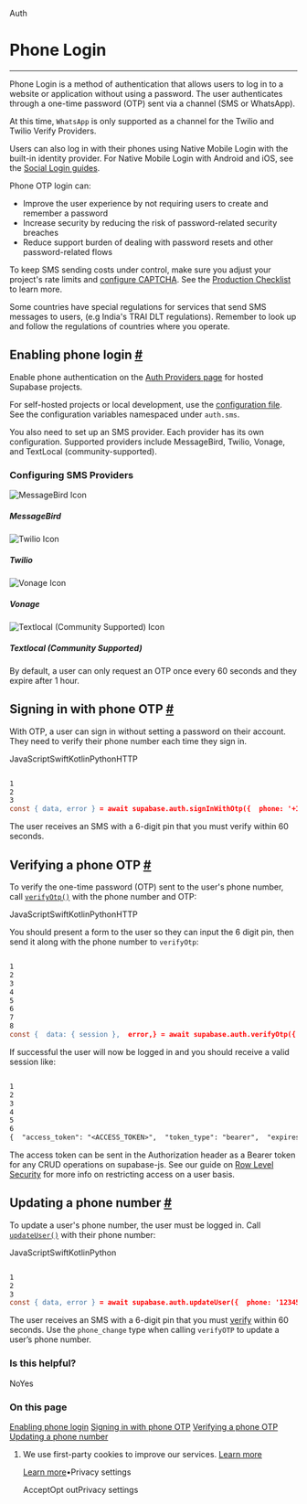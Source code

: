 Auth

# Phone Login

* * *

Phone Login is a method of authentication that allows users to log in to a website or application without using a password. The user authenticates through a one-time password (OTP) sent via a channel (SMS or WhatsApp).

At this time, `WhatsApp` is only supported as a channel for the Twilio and Twilio Verify Providers.

Users can also log in with their phones using Native Mobile Login with the built-in identity provider. For Native Mobile Login with Android and iOS, see the [Social Login guides](https://supabase.com/docs/guides/auth/social-login).

Phone OTP login can:

- Improve the user experience by not requiring users to create and remember a password
- Increase security by reducing the risk of password-related security breaches
- Reduce support burden of dealing with password resets and other password-related flows

To keep SMS sending costs under control, make sure you adjust your project's rate limits and [configure CAPTCHA](https://supabase.com/docs/guides/auth/auth-captcha). See the [Production Checklist](https://supabase.com/docs/guides/platform/going-into-prod) to learn more.

Some countries have special regulations for services that send SMS messages to users, (e.g India's TRAI DLT regulations). Remember to look up and follow the regulations of countries where you operate.

## Enabling phone login [\#](https://supabase.com/docs/guides/auth/phone-login\#enabling-phone-login)

Enable phone authentication on the [Auth Providers page](https://supabase.com/dashboard/project/_/auth/providers) for hosted Supabase projects.

For self-hosted projects or local development, use the [configuration file](https://supabase.com/docs/guides/cli/config#auth.sms.enable_signup). See the configuration variables namespaced under `auth.sms`.

You also need to set up an SMS provider. Each provider has its own configuration. Supported providers include MessageBird, Twilio, Vonage, and TextLocal (community-supported).

### Configuring SMS Providers

![MessageBird Icon](https://supabase.com/docs/img/icons/messagebird-icon.svg)

##### MessageBird

![Twilio Icon](https://supabase.com/docs/img/icons/twilio-icon.svg)

##### Twilio

![Vonage Icon](https://supabase.com/docs/img/icons/vonage-icon-light.svg)

##### Vonage

![Textlocal (Community Supported) Icon](https://supabase.com/docs/img/icons/textlocal-icon.svg)

##### Textlocal (Community Supported)

By default, a user can only request an OTP once every 60 seconds and they expire after 1 hour.

## Signing in with phone OTP [\#](https://supabase.com/docs/guides/auth/phone-login\#signing-in-with-phone-otp)

With OTP, a user can sign in without setting a password on their account. They need to verify their phone number each time they sign in.

JavaScriptSwiftKotlinPythonHTTP

```flex

1
2
3
const { data, error } = await supabase.auth.signInWithOtp({  phone: '+13334445555',})
```

The user receives an SMS with a 6-digit pin that you must verify within 60 seconds.

## Verifying a phone OTP [\#](https://supabase.com/docs/guides/auth/phone-login\#verifying-a-phone-otp)

To verify the one-time password (OTP) sent to the user's phone number, call [`verifyOtp()`](https://supabase.com/docs/reference/javascript/auth-verifyotp) with the phone number and OTP:

JavaScriptSwiftKotlinPythonHTTP

You should present a form to the user so they can input the 6 digit pin, then send it along with the phone number to `verifyOtp`:

```flex

1
2
3
4
5
6
7
8
const {  data: { session },  error,} = await supabase.auth.verifyOtp({  phone: '13334445555',  token: '123456',  type: 'sms',})
```

If successful the user will now be logged in and you should receive a valid session like:

```flex

1
2
3
4
5
6
{  "access_token": "<ACCESS_TOKEN>",  "token_type": "bearer",  "expires_in": 3600,  "refresh_token": "<REFRESH_TOKEN>"}
```

The access token can be sent in the Authorization header as a Bearer token for any CRUD operations on supabase-js. See our guide on [Row Level Security](https://supabase.com/docs/guides/auth#row-level-security) for more info on restricting access on a user basis.

## Updating a phone number [\#](https://supabase.com/docs/guides/auth/phone-login\#updating-a-phone-number)

To update a user's phone number, the user must be logged in. Call [`updateUser()`](https://supabase.com/docs/reference/javascript/auth-updateuser) with their phone number:

JavaScriptSwiftKotlinPython

```flex

1
2
3
const { data, error } = await supabase.auth.updateUser({  phone: '123456789',})
```

The user receives an SMS with a 6-digit pin that you must [verify](https://supabase.com/docs/guides/auth/phone-login#verifying-a-phone-otp) within 60 seconds.
Use the `phone_change` type when calling `verifyOTP` to update a user’s phone number.

### Is this helpful?

NoYes

### On this page

[Enabling phone login](https://supabase.com/docs/guides/auth/phone-login#enabling-phone-login) [Signing in with phone OTP](https://supabase.com/docs/guides/auth/phone-login#signing-in-with-phone-otp) [Verifying a phone OTP](https://supabase.com/docs/guides/auth/phone-login#verifying-a-phone-otp) [Updating a phone number](https://supabase.com/docs/guides/auth/phone-login#updating-a-phone-number)

1. We use first-party cookies to improve our services. [Learn more](https://supabase.com/privacy#8-cookies-and-similar-technologies-used-on-our-european-services)



   [Learn more](https://supabase.com/privacy#8-cookies-and-similar-technologies-used-on-our-european-services)•Privacy settings





   AcceptOpt outPrivacy settings